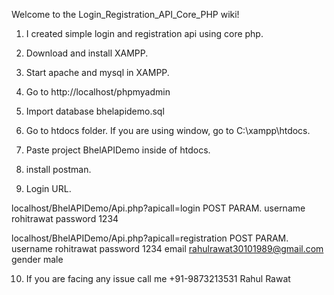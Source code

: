 Welcome to the Login_Registration_API_Core_PHP wiki!

1) I created simple login and registration api using core php.

2) Download and install XAMPP.

3) Start apache and mysql in XAMPP.

4) Go to http://localhost/phpmyadmin

5) Import database bhelapidemo.sql

6) Go to htdocs folder. If you are using window, go to C:\xampp\htdocs.

7) Paste project BhelAPIDemo inside of htdocs.

8) install postman.

9) Login URL.

localhost/BhelAPIDemo/Api.php?apicall=login POST PARAM. username rohitrawat password 1234


localhost/BhelAPIDemo/Api.php?apicall=registration POST PARAM. username rohitrawat password 1234 email rahulrawat30101989@gmail.com gender male

10) If you are facing any issue call me +91-9873213531 Rahul Rawat
